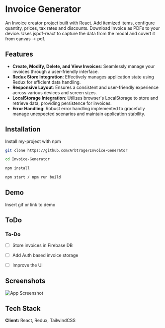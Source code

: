 
# Invoice Generator

An Invoice creator project built with React. Add itemized items, configure quantity, prices, tax rates and discounts. Download Invoice as PDFs to your device. Uses jspdf-react to capture the data from the modal and covert it from canvas -> pdf.

## Features


- **Create, Modify, Delete, and View Invoices**: Seamlessly manage your invoices through a user-friendly interface.
- **Redux Store Integration**: Effectively manages application state using Redux for efficient data handling.
- **Responsive Layout**: Ensures a consistent and user-friendly experience across various devices and screen sizes.
- **LocalStorage Integration**: Utilizes browser's LocalStorage to store and retrieve data, providing persistence for invoices.
- **Error Handling**: Robust error handling implemented to gracefully manage unexpected scenarios and maintain application stability.

## Installation

Install my-project with npm

```bash
git clone https://github.com/Arbtrage/Invoice-Generator

cd Invoice-Generator

npm install

npm start / npm run build
```
    
## Demo

Insert gif or link to demo


## ToDo

### To-Do

- [ ] Store invoices in Firebase DB

- [ ] Add Auth based invoice storage

- [ ] Improve the UI
## Screenshots

![App Screenshot](https://via.placeholder.com/468x300?text=App+Screenshot+Here)


## Tech Stack

**Client:** React, Redux, TailwindCSS


